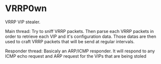 # VRRP0wn
VRRP VIP stealer.

Main thread:
  Try to sniff VRRP packets.
  Then parse each VRRP packets in order to retrieve each VIP and it's configuration data.
  Those datas are then used to craft VRRP packets that will be send at regular intervals.

Responder thread:
  Basicaly an ARP/ICMP responder.
  It will respond to any ICMP echo request and ARP request for the VIPs that are being stoled
